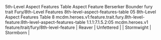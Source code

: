 <ability>
  <name>5th-Level Aspect Features Table</name>
  <keywords>
    <keyword>Aspect</keyword>
  </keywords>
  <type>Feature</type>
  <distance>Berserker</distance>
  <target>Bounder</target>
  <metadata>
    <class>fury</class>
    <feature_type>trait</feature_type>
    <file_dpath>Fury/8th-Level Features</file_dpath>
    <item_id>8th-level-aspect-features-table</item_id>
    <item_index>05</item_index>
    <item_name>8th-Level Aspect Features Table</item_name>
    <level>8</level>
    <scc>mcdm.heroes.v1:feature.trait.fury.8th-level-feature:8th-level-aspect-features-table</scc>
    <scdc>1.1.1:7.1.5.2:05</scdc>
    <source>mcdm.heroes.v1</source>
    <type>feature/trait/fury/8th-level-feature</type>
  </metadata>
  <effects>
    <effect type="mundane">| Reaver     | Unfettered |
| Stormwight | Stormborn  |</effect>
  </effects>
</ability>
